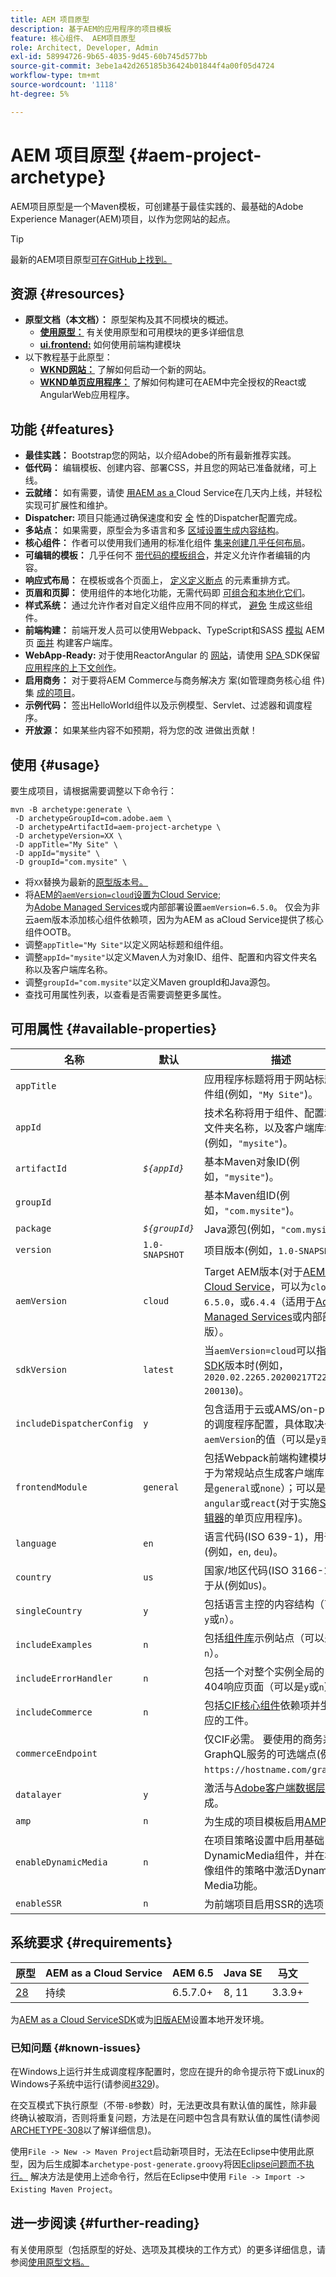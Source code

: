 ```yaml
---
title: AEM 项目原型
description: 基于AEM的应用程序的项目模板
feature: 核心组件、 AEM项目原型
role: Architect, Developer, Admin
exl-id: 58994726-9b65-4035-9d45-60b745d577bb
source-git-commit: 3ebe1a42d265185b36424b01844f4a00f05d4724
workflow-type: tm+mt
source-wordcount: '1118'
ht-degree: 5%

---
```


# AEM 项目原型 {#aem-project-archetype}

AEM项目原型是一个Maven模板，可创建基于最佳实践的、最基础的Adobe Experience Manager(AEM)项目，以作为您网站的起点。

>[!TIP]
>
>最新的AEM项目原型[可在GitHub上找到。](https://github.com/adobe/aem-project-archetype)

## 资源 {#resources}

* **原型文档（本文档）：** 原型架构及其不同模块的概述。
   * **[使用原型：](using.md)** 有关使用原型和可用模块的更多详细信息
   * **[ui.frontend:](uifrontend.md)** 如何使用前端构建模块
* 以下教程基于此原型：
   * **[WKND网站：](https://docs.adobe.com/content/help/en/experience-manager-learn/getting-started-wknd-tutorial-develop/overview.html)** 了解如何启动一个新的网站。
   * **[WKND单页应用程序：](https://docs.adobe.com/content/help/en/experience-manager-learn/sites/spa-editor/spa-editor-framework-feature-video-use.html)** 了解如何构建可在AEM中完全授权的React或AngularWeb应用程序。

## 功能 {#features}

* **最佳实践：** Bootstrap您的网站，以介绍Adobe的所有最新推荐实践。
* **低代码：** 编辑模板、创建内容、部署CSS，并且您的网站已准备就绪，可上线。
* **云就绪：** 如有需要，请使 [用AEM as a ](https://docs.adobe.com/content/help/en/experience-manager-cloud-service/landing/home.html) Cloud Service在几天内上线，并轻松实现可扩展性和维护。
* **Dispatcher:** 项目只能通过确保速度和安 [全](https://docs.adobe.com/content/help/zh-Hans/experience-manager-dispatcher/using/dispatcher.html) 性的Dispatcher配置完成。
* **多站点：** 如果需要，原型会为多语言和多 [区域设置生成内容结构](https://docs.adobe.com/content/help/en/experience-manager-65/administering/introduction/msm.html)。
* **核心组件：** 作者可以使用我们通用的标准化组件 [集来创建几乎任何布局](/help/introduction.md)。
* **可编辑的模板：** 几乎任何不 [带代码的模板组合](https://docs.adobe.com/content/help/en/experience-manager-learn/sites/page-authoring/template-editor-feature-video-use.html)，并定义允许作者编辑的内容。
* **响应式布局：** 在模板或各个页面上， [定义定义断点](https://docs.adobe.com/content/help/en/experience-manager-cloud-service/sites/authoring/features/responsive-layout.html) 的元素重排方式。
* **页眉和页脚：** 使用组件的本地化功能，无需代码即 [可组合和本地化它们](https://docs.adobe.com/content/help/zh-Hans/experience-manager-core-components/using/get-started/localization.html)。
* **样式系统：** 通过允许作者对自定义组件应用不同的样式， [避免](https://docs.adobe.com/content/help/en/experience-manager-learn/getting-started-wknd-tutorial-develop/style-system.html) 生成这些组件。
* **前端构建：** 前端开发人员可以使用Webpack、TypeScript和SASS [模拟](uifrontend.md#webpack-dev-server) AEM页 [面并](uifrontend.md) 构建客户端库。
* **WebApp-Ready:** 对于使用ReactorAngular [](uifrontend-react.md) 的 [网站](uifrontend-angular.md)，请使用 [SPA ](https://docs.adobe.com/content/help/en/experience-manager-cloud-service/implementing/headless/spa/developing.html) SDK保留 [应用程序的上下文创作](https://docs.adobe.com/content/help/en/experience-manager-learn/sites/spa-editor/spa-editor-framework-feature-video-use.html)。
* **启用商务：** 对于要将AEM Commerce与商务解决方 [](https://docs.adobe.com/content/help/en/experience-manager-cloud-service/commerce/home.html) 案(如管理商务核心组 [](https://magento.com/) 件)集 [成的项目](https://github.com/adobe/aem-core-cif-components)。
* **示例代码：** 签出HelloWorld组件以及示例模型、Servlet、过滤器和调度程序。
* **开放源：** 如果某些内容不如预期，将为您的改 [](https://github.com/adobe/aem-core-wcm-components/blob/master/CONTRIBUTING.md) 进做出贡献！

## 使用 {#usage}

要生成项目，请根据需要调整以下命令行：

```shell
mvn -B archetype:generate \
 -D archetypeGroupId=com.adobe.aem \
 -D archetypeArtifactId=aem-project-archetype \
 -D archetypeVersion=XX \
 -D appTitle="My Site" \
 -D appId="mysite" \
 -D groupId="com.mysite" \
```

* 将`XX`替换为最新的[原型版本号。](#requirements)
* 将[AEM的`aemVersion=cloud`设置为Cloud Service](https://docs.adobe.com/content/help/en/experience-manager-cloud-service/landing/home.html);\
   为[Adobe Managed Services](https://github.com/adobe/aem-project-archetype/tree/master/src/main/archetype/dispatcher.ams)或内部部署设置`aemVersion=6.5.0`。
仅会为非云aem版本添加核心组件依赖项，因为为AEM as aCloud Service提供了核心组件OOTB。
* 调整`appTitle="My Site"`以定义网站标题和组件组。
* 调整`appId="mysite"`以定义Maven人为对象ID、组件、配置和内容文件夹名称以及客户端库名称。
* 调整`groupId="com.mysite"`以定义Maven groupId和Java源包。
* 查找可用属性列表，以查看是否需要调整更多属性。

## 可用属性 {#available-properties}

| 名称 | 默认 | 描述 |
|---------------------------|----------------|--------------------|
| `appTitle` |  | 应用程序标题将用于网站标题和组件组(例如，`"My Site"`)。 |
| `appId` |  | 技术名称将用于组件、配置和内容文件夹名称，以及客户端库名称(例如，`"mysite"`)。 |
| `artifactId` | *`${appId}`* | 基本Maven对象ID(例如，`"mysite"`)。 |
| `groupId` |  | 基本Maven组ID(例如，`"com.mysite"`)。 |
| `package` | *`${groupId}`* | Java源包(例如，`"com.mysite"`)。 |
| `version` | `1.0-SNAPSHOT` | 项目版本(例如，`1.0-SNAPSHOT`)。 |
| `aemVersion` | `cloud` | Target AEM版本(对于[AEM as a Cloud Service](https://docs.adobe.com/content/help/en/experience-manager-cloud-service/landing/home.html)，可以为`cloud`;或`6.5.0`，或`6.4.4`（适用于[Adobe Managed Services](https://github.com/adobe/aem-project-archetype/tree/master/src/main/archetype/dispatcher.ams)或内部部署版）。 |
| `sdkVersion` | `latest` | 当`aemVersion=cloud`可以指定[ SDK](https://docs.adobe.com/content/help/en/experience-manager-cloud-service/implementing/developing/aem-as-a-cloud-service-sdk.html)版本时(例如，`2020.02.2265.20200217T222518Z-200130`)。 |
| `includeDispatcherConfig` | `y` | 包含适用于云或AMS/on-premise的调度程序配置，具体取决于`aemVersion`的值（可以是`y`或`n`）。 |
| `frontendModule` | `general` | 包括Webpack前端构建模块，用于为常规站点生成客户端库（可以是`general`或`none`）；可以是`angular`或`react`(对于实施[SPA编辑器](https://docs.adobe.com/content/help/en/experience-manager-cloud-service/implementing/headless/spa/editor-overview.html)的单页应用程序)。 |
| `language` | `en` | 语言代码(ISO 639-1)，用于从(例如，`en`, `deu`)。 |
| `country` | `us` | 国家/地区代码(ISO 3166-1)，用于从(例如`US`)。 |
| `singleCountry` | `y` | 包括语言主控的内容结构（可以是`y`或`n`）。 |
| `includeExamples` | `n` | 包括[组件库](https://www.aemcomponents.dev/)示例站点（可以是`y`或`n`）。 |
| `includeErrorHandler` | `n` | 包括一个对整个实例全局的自定义404响应页面（可以是`y`或`n`）。 |
| `includeCommerce` | `n` | 包括[CIF核心组件](https://github.com/adobe/aem-core-cif-components)依赖项并生成相应的工件。 |
| `commerceEndpoint` |  | 仅CIF必需。 要使用的商务系统GraphQL服务的可选端点(例如，`https://hostname.com/grapql`)。 |
| `datalayer` | `y` | 激活与[Adobe客户端数据层](/help/developing/data-layer/overview.md)的集成。 |
| `amp` | `n` | 为生成的项目模板启用[AMP](/help/developing/amp.md)支持。 |
| `enableDynamicMedia` | `n` | 在项目策略设置中启用基础DynamicMedia组件，并在核心图像组件的策略中激活Dynamic Media功能。 |
| `enableSSR` | `n` | 为前端项目启用SSR的选项 |

## 系统要求 {#requirements}

| 原型 | AEM as a Cloud Service | AEM 6.5 | Java SE | 马文 |
|---------|---------|---------|---------|---------|
| [28](https://github.com/adobe/aem-project-archetype/releases/tag/aem-project-archetype-28) | 持续 | 6.5.7.0+ | 8, 11 | 3.3.9+ |

为[AEM as a Cloud ServiceSDK](https://docs.adobe.com/content/help/en/experience-manager-learn/cloud-service/local-development-environment-set-up/overview.html)或为[旧版AEM](https://docs.adobe.com/content/help/en/experience-manager-learn/foundation/development/set-up-a-local-aem-development-environment.html)设置本地开发环境。

### 已知问题 {#known-issues}

在Windows上运行并生成调度程序配置时，您应在提升的命令提示符下或Linux的Windows子系统中运行(请参阅[#329](https://github.com/adobe/aem-project-archetype/issues/329))。

在交互模式下执行原型（不带`-B`参数）时，无法更改具有默认值的属性，除非最终确认被取消，否则将重复问题，方法是在问题中包含具有默认值的属性(请参阅
[ARCHETYPE-308](https://issues.apache.org/jira/browse/ARCHETYPE-308)以了解详细信息)。

使用`File -> New -> Maven Project`启动新项目时，无法在Eclipse中使用此原型，因为后生成脚本`archetype-post-generate.groovy`将因[Eclipse问题而不执行。](https://bugs.eclipse.org/bugs/show_bug.cgi?id=514993) 解决方法是使用上述命令行，然后在Eclipse中使用 `File -> Import -> Existing Maven Project`。

## 进一步阅读 {#further-reading}

有关使用原型（包括原型的好处、选项及其模块的工作方式）的更多详细信息，请参阅[使用原型文档。](using.md)

